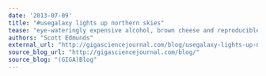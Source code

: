 ```yaml
---
date: '2013-07-09'
title: "#usegalaxy lights up northern skies"
tease: "eye-wateringly expensive alcohol, brown cheese and reproducible research at the Galaxy Community Conference in Oslo"
authors: "Scott Edmunds"
external_url: "http://gigasciencejournal.com/blog/usegalaxy-lights-up-northern-skies/"
source_blog_url: "http://gigasciencejournal.com/blog/"
source_blog: "(GIGA)Blog"
---
```

